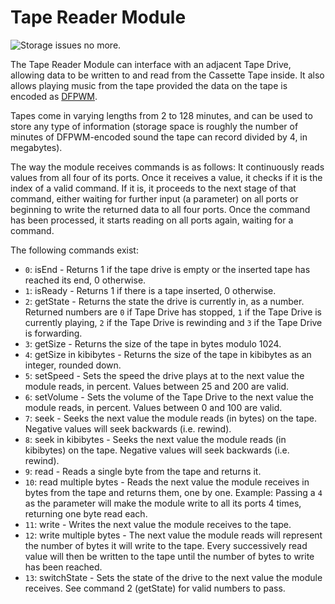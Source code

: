 # Tape Reader Module

![Storage issues no more.](item:computronics:modules.tis3d@1)

The Tape Reader Module can interface with an adjacent Tape Drive, allowing data to be written to and read from the Cassette Tape inside. It also allows playing music from the tape provided the data on the tape is encoded as [DFPWM](http://wiki.vex.tty.sh/dfpwm).

Tapes come in varying lengths from 2 to 128 minutes, and can be used to store any type of information (storage space is roughly the number of minutes of DFPWM-encoded sound the tape can record divided by 4, in megabytes).

The way the module receives commands is as follows: It continuously reads values from all four of its ports. Once it receives a value, it checks if it is the index of a valid command. If it is, it proceeds to the next stage of that command, either waiting for further input (a parameter) on all ports or beginning to write the returned data to all four ports. Once the command has been processed, it starts reading on all ports again, waiting for a command.

The following commands exist:

* `0`: isEnd - Returns 1 if the tape drive is empty or the inserted tape has reached its end, 0 otherwise.
* `1`: isReady - Returns 1 if there is a tape inserted, 0 otherwise.
* `2`: getState - Returns the state the drive is currently in, as a number. Returned numbers are `0` if Tape Drive has stopped, `1` if the Tape Drive is currently playing, `2` if the Tape Drive is rewinding and `3` if the Tape Drive is forwarding.
* `3`: getSize - Returns the size of the tape in bytes modulo 1024.
* `4`: getSize in kibibytes - Returns the size of the tape in kibibytes as an integer, rounded down. 
* `5`: setSpeed - Sets the speed the drive plays at to the next value the module reads, in percent. Values between 25 and 200 are valid.
* `6`: setVolume - Sets the volume of the Tape Drive to the next value the module reads, in percent. Values between 0 and 100 are valid.
* `7`: seek - Seeks the next value the module reads (in bytes) on the tape. Negative values will seek backwards (i.e. rewind).
* `8`: seek in kibibytes - Seeks the next value the module reads (in kibibytes) on the tape. Negative values will seek backwards (i.e. rewind).
* `9`: read - Reads a single byte from the tape and returns it.
* `10`: read multiple bytes - Reads the next value the module receives in bytes from the tape and returns them, one by one. Example: Passing a `4` as the parameter will make the module write to all its ports 4 times, returning one byte read each.
* `11`: write - Writes the next value the module receives to the tape.
* `12`: write multiple bytes - The next value the module reads will represent the number of bytes it will write to the tape. Every successively read value will then be written to the tape until the number of bytes to write has been reached.
* `13`: switchState - Sets the state of the drive to the next value the module receives. See command 2 (getState) for valid numbers to pass.
